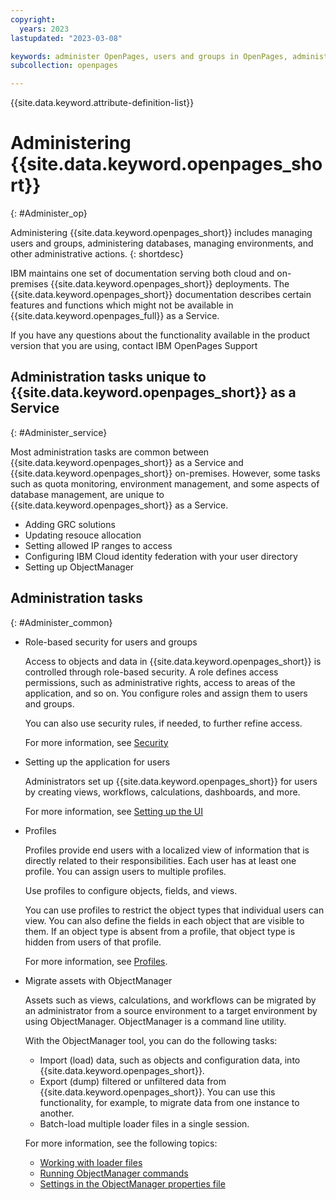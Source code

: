 ```yaml
---
copyright:
  years: 2023
lastupdated: "2023-03-08"

keywords: administer OpenPages, users and groups in OpenPages, administrator in OpenPagees, GRC
subcollection: openpages

---
```

{{site.data.keyword.attribute-definition-list}}

# Administering {{site.data.keyword.openpages_short}}
{: #Administer_op}

Administering {{site.data.keyword.openpages_short}} includes managing users and groups, administering databases, managing environments, and other administrative actions.
{: shortdesc}

<!---[Download a Welcome Kit from Planning Analytics Administration](https://www.ibm.com/docs/en/planning-analytics/2.0.0?topic=workspace-download-welcome-kit-from-planning-analytics-administration)
When you receive initial notification that a {{site.data.keyword.PA_SaaS_short}} Welcome Kit is available, you must download the kit from IBM@Box. However, any subsequent Welcome Kits can be downloaded directly from {{site.data.keyword.PA_SaaS_short}} Administration.-->

<!---[Administer users and groups](https://www.ibm.com/docs/en/planning-analytics/2.0.0?topic=workspace-administer-users-groups)
To administer users in {{site.data.keyword.PA_SaaS_short}}, you must be logged in to {{site.data.keyword.PA_SaaS_short}} as an **administrator**. If you have the administrator role and meet all of the requirements, you can invite people who are in the same organization (account) as you to become users in {{site.data.keyword.PA_SaaS_short}} on cloud or upload users to {{site.data.keyword.PA_SaaS_short}} Local.-->

IBM maintains one set of documentation serving both cloud and on-premises {{site.data.keyword.openpages_short}} deployments. The {{site.data.keyword.openpages_short}} documentation describes certain features and functions which might not be available in {{site.data.keyword.openpages_full}} as a Service.

If you have any questions about the functionality available in the product version that you are using, contact IBM OpenPages Support

## Administration tasks unique to {{site.data.keyword.openpages_short}} as a Service
{: #Administer_service}

Most administration tasks are common between {{site.data.keyword.openpages_short}} as a Service and {{site.data.keyword.openpages_short}} on-premises. However, some tasks such as quota monitoring, environment management, and some aspects of database management, are unique to {{site.data.keyword.openpages_short}} as a Service.

- Adding GRC solutions
- Updating resouce allocation
- Setting allowed IP ranges to access
- Configuring IBM Cloud identity federation with your user directory
- Setting up ObjectManager

## Administration tasks
{: #Administer_common}

- Role-based security for users and groups

    Access to objects and data in {{site.data.keyword.openpages_short}} is controlled through role-based security. A role defines access permissions, such as administrative rights, access to areas of the application, and so on. You configure roles and assign them to users and groups.

    You can also use security rules, if needed, to further refine access.

    For more information, see [Security](https://www.ibm.com/docs/SSFUEU_latest/op_grc_admin/c_adm_granting_access_control_using_role_templates.html)

- Setting up the application for users

    Administrators set up {{site.data.keyword.openpages_short}} for users by creating views, workflows, calculations, dashboards, and more.

    For more information, see [Setting up the UI](https://www.ibm.com/docs/SSFUEU_latest/op_grc_admin/t_adm_configuring_newui_overview.html)

- Profiles

    Profiles provide end users with a localized view of information that is directly related to their responsibilities. Each user has at least one profile. You can assign users to multiple profiles.

    Use profiles to configure objects, fields, and views.

    You can use profiles to restrict the object types that individual users can view. You can also define the fields in each object that are visible to them. If an object type is absent from a profile, that object type is hidden from users of that profile.

    For more information, see [Profiles](https://www.ibm.com/docs/SSFUEU_latest/op_grc_admin/c_adm_managing_profiles.html).

- Migrate assets with ObjectManager

    Assets such as views, calculations, and workflows can be migrated by an administrator from a source environment to a target environment by using ObjectManager. ObjectManager is a command line utility.

    With the ObjectManager tool, you can do the following tasks:

    - Import (load) data, such as objects and configuration data, into {{site.data.keyword.openpages_short}}.
    - Export (dump) filtered or unfiltered data from {{site.data.keyword.openpages_short}}. You can use this functionality, for example, to migrate data from one instance to another.
    - Batch-load multiple loader files in a single session.

    For more information, see the following topics:

    - [Working with loader files](https://www.ibm.com/docs/SSFUEU_latest/op_grc_admin/c_adm_working_with_loader_files.html)
    - [Running ObjectManager commands](https://www.ibm.com/docs/SSFUEU_latest/op_grc_admin/c_adm_running_objectmanager_commands.html)
    - [Settings in the ObjectManager properties file](https://www.ibm.com/docs/SSFUEU_latest/op_grc_admin/r_adm_objectmanager_file_properties.html)

<!---[Monitor and administer databases](https://www.ibm.com/docs/en/planning-analytics/2.0.0?topic=workspace-monitor-administer-databases)
{{site.data.keyword.PA_SaaS_short}} Administration includes the ability to monitor and administer your databases from the Administration page. You must be an administrator to access and use the Administration page.-->

<!---[Administer IBM Secure Gateway (cloud only)](https://www.ibm.com/docs/en/planning-analytics/2.0.0?topic=workspace-administer-secure-gateway-cloud-only)
IBM Secure Gateway creates a secure connection and establishes a tunnel between {{site.data.keyword.PA_SaaS_short}} TM1® on cloud and an on - premise data source, typically an RDBMS source.-->

<!---[Customize the interface for your company](https://www.ibm.com/docs/en/planning-analytics/2.0.0?topic=workspace-customize-interface-your-company)
When you receive initial notification that a {{site.data.keyword.PA_SaaS_short}} Welcome Kit is available, you must download the kit from IBM@Box. However, any subsequent Welcome Kits can be downloaded directly from {{site.data.keyword.PA_SaaS_short}} Administration.-->

<!---[Manage integrations](https://www.ibm.com/docs/en/planning-analytics/2.0.0?topic=workspace-download-welcome-kit-from-planning-analytics-administration)
Use the **Integrations** tile to manage {{site.data.keyword.PA_SaaS_short}} integrations with other IBM products and services.-->
